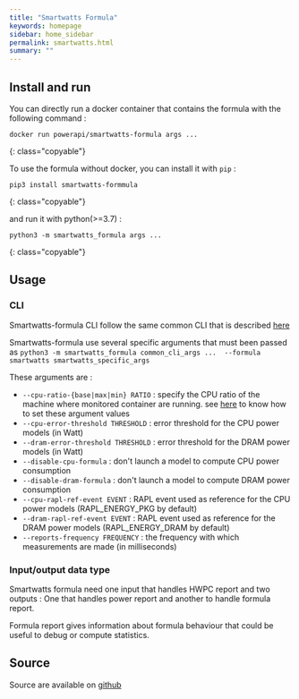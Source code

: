 ```yaml
---
title: "Smartwatts Formula"
keywords: homepage
sidebar: home_sidebar 
permalink: smartwatts.html
summary: ""
---
```


## Install and run

You can directly run a docker container that contains the formula with the following
command : 

	docker run powerapi/smartwatts-formula args ...
{: class="copyable"}

To use the formula without docker, you can install it with `pip` :

	pip3 install smartwatts-formmula 
{: class="copyable"}

and run it with python(>=3.7) : 

	python3 -m smartwatts_formula args ...
{: class="copyable"}

## Usage

### CLI

Smartwatts-formula CLI follow the same common CLI that is described [here](/formula_cli.html)

Smartwatts-formula use several specific arguments that must been passed as `python3 -m smartwatts_formula common_cli_args ...  --formula smartwatts smartwatts_specific_args`

These arguments are : 

- `--cpu-ratio-{base|max|min} RATIO` : specify the CPU ratio of the machine where monitored container are running. see [here](howto_monitor_process/deploy_formula.html#cpu-ratio) to know how to set these argument values
- `--cpu-error-threshold THRESHOLD` : error threshold for the CPU power models (in Watt)
- `--dram-error-threshold THRESHOLD` : error threshold for the DRAM power models (in Watt)
- `--disable-cpu-formula` : don't launch a model to compute CPU power consumption
- `--disable-dram-formula` : don't launch a model to compute DRAM power consumption
- `--cpu-rapl-ref-event EVENT` : RAPL event used as reference for the CPU power models (RAPL_ENERGY_PKG by default)
- `--dram-rapl-ref-event EVENT` : RAPL event used as reference for the DRAM power models (RAPL_ENERGY_DRAM by default)
- `--reports-frequency FREQUENCY` : the frequency with which measurements are made (in milliseconds)

### Input/output data type

Smartwatts formula need one input that handles HWPC report and two outputs : One
that handles power report and another to handle formula report.

Formula report gives information about formula behaviour that could be useful to
debug or compute statistics.

## Source

Source are available on [github](https://github.com/powerapi-ng/smartwatts-formula)
